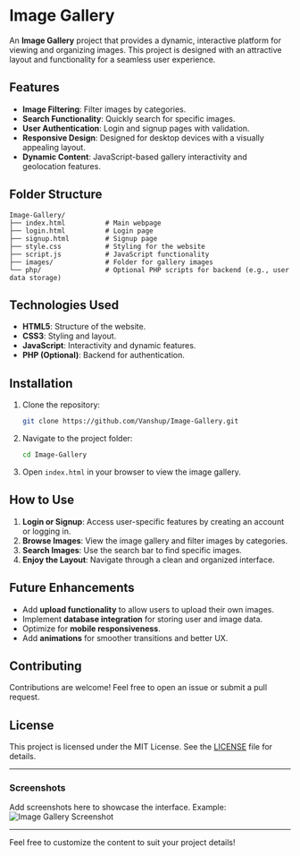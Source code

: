 # Image Gallery

An **Image Gallery** project that provides a dynamic, interactive platform for viewing and organizing images. This project is designed with an attractive layout and functionality for a seamless user experience.

## Features

- **Image Filtering**: Filter images by categories.
- **Search Functionality**: Quickly search for specific images.
- **User Authentication**: Login and signup pages with validation.
- **Responsive Design**: Designed for desktop devices with a visually appealing layout.
- **Dynamic Content**: JavaScript-based gallery interactivity and geolocation features.

## Folder Structure

```
Image-Gallery/
├── index.html          # Main webpage
├── login.html          # Login page
├── signup.html         # Signup page
├── style.css           # Styling for the website
├── script.js           # JavaScript functionality
├── images/             # Folder for gallery images
└── php/                # Optional PHP scripts for backend (e.g., user data storage)
```

## Technologies Used

- **HTML5**: Structure of the website.
- **CSS3**: Styling and layout.
- **JavaScript**: Interactivity and dynamic features.
- **PHP (Optional)**: Backend for authentication.

## Installation

1. Clone the repository:
   ```bash
   git clone https://github.com/Vanshup/Image-Gallery.git
   ```

2. Navigate to the project folder:
   ```bash
   cd Image-Gallery
   ```

3. Open `index.html` in your browser to view the image gallery.

## How to Use

1. **Login or Signup**: Access user-specific features by creating an account or logging in.
2. **Browse Images**: View the image gallery and filter images by categories.
3. **Search Images**: Use the search bar to find specific images.
4. **Enjoy the Layout**: Navigate through a clean and organized interface.

## Future Enhancements

- Add **upload functionality** to allow users to upload their own images.
- Implement **database integration** for storing user and image data.
- Optimize for **mobile responsiveness**.
- Add **animations** for smoother transitions and better UX.

## Contributing

Contributions are welcome! Feel free to open an issue or submit a pull request.

## License

This project is licensed under the MIT License. See the [LICENSE](LICENSE) file for details.

---

### Screenshots

Add screenshots here to showcase the interface. Example:
![Image Gallery Screenshot](screenshot.png)

---

Feel free to customize the content to suit your project details!

